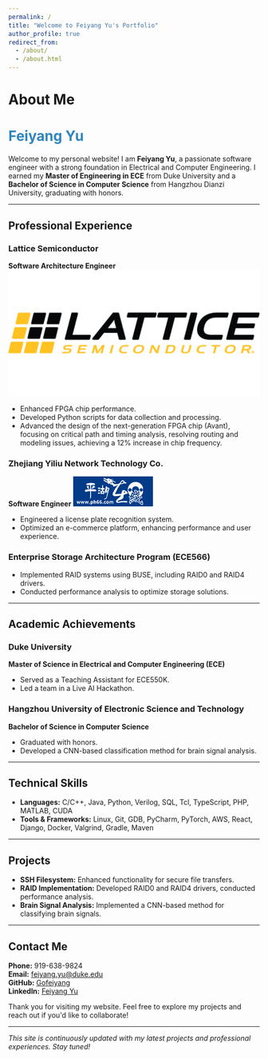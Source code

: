 ```yaml
---
permalink: /
title: "Welcome to Feiyang Yu's Portfolio"
author_profile: true
redirect_from: 
  - /about/
  - /about.html
---
```


# About Me

<h2 style="color: #2E86C1; font-size: 28px; margin-bottom: 20px;">Feiyang Yu</h2>

Welcome to my personal website! I am **Feiyang Yu**, a passionate software engineer with a strong foundation in Electrical and Computer Engineering. I earned my **Master of Engineering in ECE** from Duke University and a **Bachelor of Science in Computer Science** from Hangzhou Dianzi University, graduating with honors.

<hr>

## Professional Experience

### Lattice Semiconductor
**Software Architecture Engineer**
![Lattice Semiconductor Logo](images/logo_lattice.png "Lattice Semiconductor")
- Enhanced FPGA chip performance.
- Developed Python scripts for data collection and processing.
- Advanced the design of the next-generation FPGA chip (Avant), focusing on critical path and timing analysis, resolving routing and modeling issues, achieving a 12% increase in chip frequency.

### Zhejiang Yiliu Network Technology Co.
**Software Engineer**
![Company Image](images/ph66.jpg "Company")
- Engineered a license plate recognition system.
- Optimized an e-commerce platform, enhancing performance and user experience.

### Enterprise Storage Architecture Program (ECE566)
- Implemented RAID systems using BUSE, including RAID0 and RAID4 drivers.
- Conducted performance analysis to optimize storage solutions.

<hr>

## Academic Achievements

### Duke University
**Master of Science in Electrical and Computer Engineering (ECE)**
- Served as a Teaching Assistant for ECE550K.
- Led a team in a Live AI Hackathon.

### Hangzhou University of Electronic Science and Technology
**Bachelor of Science in Computer Science**
- Graduated with honors.
- Developed a CNN-based classification method for brain signal analysis.

<hr>

## Technical Skills

- **Languages:** C/C++, Java, Python, Verilog, SQL, Tcl, TypeScript, PHP, MATLAB, CUDA
- **Tools & Frameworks:** Linux, Git, GDB, PyCharm, PyTorch, AWS, React, Django, Docker, Valgrind, Gradle, Maven

<hr>

## Projects

- **SSH Filesystem:** Enhanced functionality for secure file transfers.
- **RAID Implementation:** Developed RAID0 and RAID4 drivers, conducted performance analysis.
- **Brain Signal Analysis:** Implemented a CNN-based method for classifying brain signals.

<hr>

## Contact Me

**Phone:** 919-638-9824  
**Email:** [feiyang.yu@duke.edu](mailto:feiyang.yu@duke.edu)  
**GitHub:** [Gofeiyang](https://github.com/Gofeiyang)  
**LinkedIn:** [Feiyang Yu](https://www.linkedin.com/in/feiyang-frank-yu-0105b121a/)

Thank you for visiting my website. Feel free to explore my projects and reach out if you'd like to collaborate!

<hr>

*This site is continuously updated with my latest projects and professional experiences. Stay tuned!*
